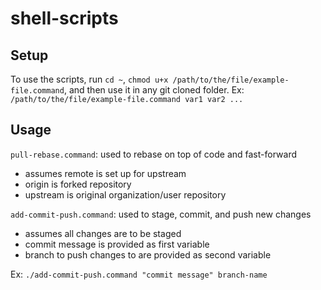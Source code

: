# shell-scripts

## Setup
To use the scripts, run `cd ~`, `chmod u+x /path/to/the/file/example-file.command`, and then use it in any git cloned folder. Ex: `/path/to/the/file/example-file.command var1 var2 ...`


## Usage
`pull-rebase.command`: used to rebase on top of code and fast-forward
- assumes remote is set up for upstream
- origin is forked repository
- upstream is original organization/user repository


`add-commit-push.command`: used to stage, commit, and push new changes
- assumes all changes are to be staged
- commit message is provided as first variable
- branch to push changes to are provided as second variable

Ex: `./add-commit-push.command "commit message" branch-name`
